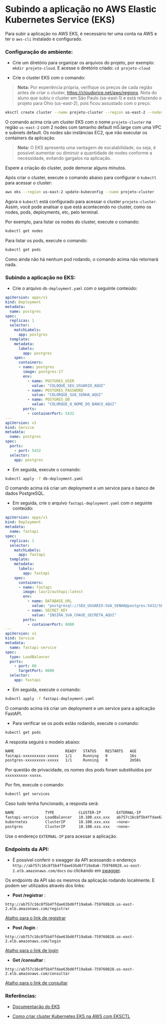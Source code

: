 # Subindo a aplicação no AWS Elastic Kubernetes Service (EKS)

Para subir a aplicação no AWS EKS, é necessário ter uma conta na AWS e ter o `aws-cli` instalado e configurado.

### **Configuração do ambiente:**

- Crie um diretório para organizar os arquivos do projeto, por exemplo: `mkdir projeto-cloud`. E acesse o diretório criado: `cd projeto-cloud`

- Crie o cluster EKS com o comando:

> **Nota:** Por experiência própria, verifique os preços de cada região antes de criar o cluster, https://cloudprice.net/aws/regions. Nota do aluno que subiu o cluster em São Paulo (sa-east-1) e está refazendo o projeto para Ohio (us-east-2), pois ficou assustado com o preço.

```bash
eksctl create cluster --name projeto-cluster --region us-east-2 --nodes 2
```

O comando acima cria um cluster EKS com o nome `projeto-cluster` na região `us-east-2` com 2 nodes com tamanho default m5.large com uma VPC e subnets default. Os nodes são instâncias EC2, que irão executar os containers da aplicação.

> **Nota:** O EKS apresenta uma vantagem de escalabilidade, ou seja, é possível aumentar ou diminuir a quantidade de nodes conforme a necessidade, evitando gargalos na aplicação.

Espere a criação do cluster, pode demorar alguns minutos.

Após criar o cluster, execute o comando abaixo para configurar o `kubectl` para acessar o cluster:

```bash
aws eks --region us-east-2 update-kubeconfig --name projeto-cluster
```

Agora o `kubectl` está configurado para acessar o cluster `projeto-cluster`. Assim, você pode analisar o que está acontecendo no cluster, como os nodes, pods, deployments, etc, pelo terminal.

Por exemplo, para listar os nodes do cluster, execute o comando:

```bash
kubectl get nodes
```

Para listar os pods, execute o comando:

```bash
kubectl get pods
```

Como ainda não há nenhum pod rodando, o comando acima não retornará nada.

### **Subindo a aplicação no EKS:**

- Crie o arquivo `db-deployment.yaml` com o seguinte conteúdo:

```yaml
apiVersion: apps/v1
kind: Deployment
metadata:
  name: postgres
spec:
  replicas: 1
  selector:
    matchLabels:
      app: postgres
  template:
    metadata:
      labels:
        app: postgres
    spec:
      containers:
      - name: postgres
        image: postgres:17
        env:
          - name: POSTGRES_USER
            value: "COLOQUE_SEU_USUARIO_AQUI"
          - name: POSTGRES_PASSWORD
            value: "COLORQUE_SUA_SENHA_AQUI"
          - name: POSTGRES_DB
            value: "COLORQUE_O_NOME_DO_BANCO_AQUI"
        ports:
          - containerPort: 5432
---
apiVersion: v1
kind: Service
metadata:
  name: postgres
spec:
  ports:
    - port: 5432
  selector:
    app: postgres
```

- Em seguida, execute o comando:

```bash
kubectl apply -f db-deployment.yaml
```

O comando acima irá criar um deployment e um service para o banco de dados PostgreSQL.

- Em seguida, crie o arquivo `fastapi-deployment.yaml` com o seguinte conteúdo:

```yaml
apiVersion: apps/v1
kind: Deployment
metadata:
  name: fastapi
spec:
  replicas: 1
  selector:
    matchLabels:
      app: fastapi
  template:
    metadata:
      labels:
        app: fastapi
    spec:
      containers:
      - name: fastapi
        image: lasr2/authapi:latest
        env:
          - name: DATABASE_URL
            value: "postgresql://SEU_USUARIO:SUA_SENHA@postgres:5432/SEU_BANCO"
          - name: SECRET_KEY
            value: "INSIRA_SUA_CHAVE_SECRETA_AQUI"
        ports:
          - containerPort: 8080
---
apiVersion: v1
kind: Service
metadata:
  name: fastapi-service
spec:
  type: LoadBalancer
  ports:
    - port: 80
      targetPort: 8080
  selector:
    app: fastapi
```

- Em seguida, execute o comando:

```bash
kubectl apply -f fastapi-deployment.yaml
```

O comando acima irá criar um deployment e um service para a aplicação FastAPI.

- Para verificar se os pods estão rodando, execute o comando:

```bash
kubectl get pods
```

A resposta seguirá o modelo abaixo:

```bash
NAME                       READY   STATUS    RESTARTS   AGE
fastapi-xxxxxxxxxx-xxxxx   1/1     Running   0          16s
postgres-xxxxxxxxx-xxxxx   1/1     Running   0          2m58s
```

Por questão de privacidade, os nomes dos pods foram substituídos por `xxxxxxxxxx-xxxxx`.

Por fim, execute o comando:

```bash
kubectl get services
```

Caso tudo tenha funcionado, a resposta será:

```bash
NAME              TYPE           CLUSTER-IP       EXTERNAL-IP                                                              PORT(S)        AGE
fastapi-service   LoadBalancer   10.100.xxx.xxx   ab757c16c8f5b4ffdae63bd6ff19a8a6-759760828.us-east-2.elb.amazonaws.com   80:30309/TCP   2m27s
kubernetes        ClusterIP      10.100.xxx.xxx   <none>                                                                   443/TCP        23m
postgres          ClusterIP      10.100.xxx.xxx   <none>                                                                   5432/TCP       5m9s
```

Use o endereço `EXTERNAL-IP` para acessar a aplicação.

### **Endpoints da API:**

- É possível conferir o swagger da API acessando o endereço 
`http://ab757c16c8f5b4ffdae63bd6ff19a8a6-759760828.us-east-2.elb.amazonaws.com/docs` ou clickando em [swagger](http://ab757c16c8f5b4ffdae63bd6ff19a8a6-759760828.us-east-2.elb.amazonaws.com/docs).

Os endpoints da API são os mesmos da aplicação rodando localmente. E podem ser utilizados através dos links:

- **Post /registrar** : 

 `http://ab757c16c8f5b4ffdae63bd6ff19a8a6-759760828.us-east-2.elb.amazonaws.com/registrar`

  [Atalho para o link de registrar](http://ab757c16c8f5b4ffdae63bd6ff19a8a6-759760828.us-east-2.elb.amazonaws.com/registrar)

- **Post /login** : 

`http://ab757c16c8f5b4ffdae63bd6ff19a8a6-759760828.us-east-2.elb.amazonaws.com/login`

[Atalho para o link de login](http://ab757c16c8f5b4ffdae63bd6ff19a8a6-759760828.us-east-2.elb.amazonaws.com/login)

- **Get /consultar** : 

 `http://ab757c16c8f5b4ffdae63bd6ff19a8a6-759760828.us-east-2.elb.amazonaws.com/consultar`

[Atalho para o link de consultar](http://ab757c16c8f5b4ffdae63bd6ff19a8a6-759760828.us-east-2.elb.amazonaws.com/consultar)

### Referências:

- [Documentação do EKS](https://docs.aws.amazon.com/eks/latest/userguide/getting-started-eksctl.html)

- [Como criar cluster Kubernetes EKS na AWS com EKSCTL](https://sidneiweber.com.br/como-criar-cluster-kubernetes-eks-na-aws-com-eksctl/ )

